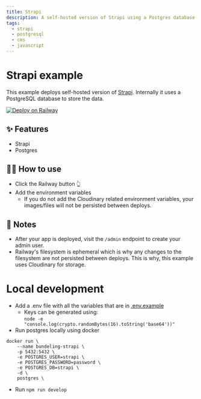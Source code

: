 ```yaml
---
title: Strapi
description: A self-hosted version of Strapi using a Postgres database
tags:
  - strapi
  - postgresql
  - cms
  - javascript
---
```


# Strapi example

This example deploys self-hosted version of [Strapi](https://strapi.io/). Internally it uses a PostgreSQL database to store the data.

[![Deploy on Railway](https://railway.app/button.svg)](https://railway.app/new/template/strapi?referralCode=milo)

## ✨ Features

- Strapi
- Postgres

## 💁‍♀️ How to use

- Click the Railway button 👆
- Add the environment variables
  - If you do not add the Cloudinary related environment variables, your images/files will not be persisted between deploys.

## 📝 Notes

- After your app is deployed, visit the `/admin` endpoint to create your admin user.
- Railway's filesystem is ephemeral which is why any changes to the filesystem are not persisted between deploys. This is why, this example uses Cloudinary for storage.

# Local development


* Add a .env file with all the variables that are in [.env.example](.env.example)
  * Keys can be generated using: \
  `node -e "console.log(crypto.randomBytes(16).toString('base64'))"`
* Run postgres locally using docker

```
docker run \
    --name bundeling-strapi \
    -p 5432:5432 \
    -e POSTGRES_USER=strapi \
    -e POSTGRES_PASSWORD=password \
    -e POSTGRES_DB=strapi \
    -d \
    postgres \
```

* Run `npm run develop`

